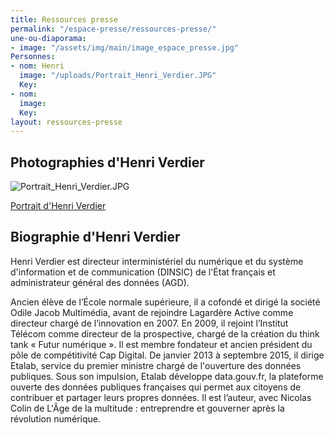 ```yaml
---
title: Ressources presse
permalink: "/espace-presse/ressources-presse/"
une-ou-diaporama:
- image: "/assets/img/main/image_espace_presse.jpg"
Personnes:
- nom: Henri
  image: "/uploads/Portrait_Henri_Verdier.JPG"
  Key: 
- nom: 
  image: 
  Key: 
layout: ressources-presse
---
```


## Photographies d'Henri Verdier

![Portrait_Henri_Verdier.JPG](/uploads/Portrait_Henri_Verdier.JPG)

[Portrait d'Henri Verdier](/uploads/Portrait_Henri_Verdier.JPG)

## Biographie d'Henri Verdier

Henri Verdier est directeur interministériel du numérique et du système d'information et de communication (DINSIC) de l'État français et administrateur général des données (AGD).

Ancien élève de l’École normale supérieure, il a cofondé et dirigé la société Odile Jacob Multimédia, avant de rejoindre Lagardère Active comme directeur chargé de l’innovation en 2007. En 2009, il rejoint l’Institut Télécom comme directeur de la prospective, chargé de la création du think tank « Futur numérique ». Il est membre fondateur et ancien président du pôle de compétitivité Cap Digital. De janvier 2013 à septembre 2015, il dirige Etalab, service du premier ministre chargé de l'ouverture des données publiques. Sous son impulsion, Etalab développe data.gouv.fr, la plateforme ouverte des données publiques françaises qui permet aux citoyens de contribuer et partager leurs propres données. Il est l’auteur, avec Nicolas Colin de L'Âge de la multitude : entreprendre et gouverner après la révolution numérique.
